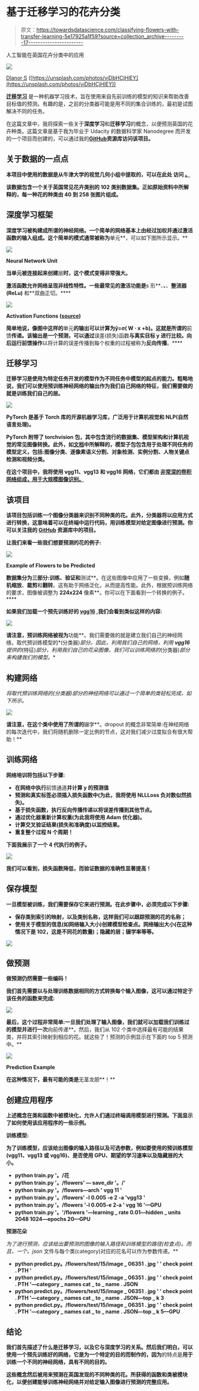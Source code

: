 # 基于迁移学习的花卉分类

> 原文：<https://towardsdatascience.com/classifying-flowers-with-transfer-learning-5e17925a1f59?source=collection_archive---------17----------------------->

人工智能在英国花卉分类中的应用

![](img/7e4f5213c19a26219191a0ab50db99cb.png)

[Dlanor S](https://unsplash.com/@dlanor_s) ([https://unsplash.com/photos/vjDbHCjHlEY](https://unsplash.com/photos/vjDbHCjHlEY))

[**迁移学习**](https://machinelearningmastery.com/transfer-learning-for-deep-learning/) 是一种机器学习技术，旨在使用来自先前训练的模型的知识来帮助改善目标值的预测。有趣的是，之前的分类器可能是用不同的集合训练的，最初是试图解决不同的任务。

在这篇文章中，我将探索一些关于**深度学习**和**迁移学习**的概念，以便预测英国的花卉种类。这篇文章是基于我为毕业于 Udacity 的数据科学家 Nanodegree 而开发的一个项目而创建的，可以通过我的[**GitHub**](https://github.com/GiulioCMSanto/classifying_flowers_with_transfer_learning)**资源库访问该项目。**

## **关于数据的一点点**

**本项目中使用的数据是从牛津大学的视觉几何小组中提取的，可以在此处 访问 [**。**](http://www.robots.ox.ac.uk/~vgg/data/flowers/102/index.html)**

**该数据包含一个关于英国常见花卉类别的 **102 类别**数据集。正如原始资料中所解释的，每一种花的种类由 40 到 258 张图片组成。**

## **深度学习框架**

**深度学习被构建成所谓的神经网络。一个简单的网络基本上由经过加权并通过激活函数的输入组成。这个简单的模式通常被称为**单元**，可以如下图所示显示。**

**![](img/1e02aaaa212d70bc4af43bd1426a32b5.png)**

**Neural Network Unit**

**当单元被连接起来创建**层**时，这个模式变得非常强大。**

**激活函数允许网络呈现非线性特性。一些最常见的激活功能是**s 形**、**、**、**整流器(ReLu)** 和**双曲正切。****

**![](img/d351baef0d00871c8b5fedc7c1204727.png)**

**Activation Functions ([source](/complete-guide-of-activation-functions-34076e95d044))**

**简单地说，像图中这样的**单元**的输出可以计算为ŷ=σ( **W** ⋅ **x** +b)。这就是所谓的**前馈**传递。该输出是一个预测，可以通过**误差(损失)函数**与真实目标 y 进行比较。向后运行前馈操作**以将计算的误差传播到每个权重的过程被称为**反向传播**。****

## **迁移学习**

**迁移学习是使用为特定任务开发的模型作为不同任务中模型的起点的能力。粗略地说，我们可以使用预训练神经网络的输出作为我们自己网络的特征，我们需要做的就是训练我们自己的层。**

**![](img/02318b4eb97d6604c7d5fda70fddbe19.png)**

****PyTorch** 是基于 Torch 库的开源机器学习库，广泛用于计算机视觉和 NLP(自然语言处理)。**

**PyTorch 附带了 **torchvision** 包，其中包含流行的数据集、模型架构和计算机视觉的常见图像转换。此外，如[文档](https://pytorch.org/docs/stable/torchvision/index.html)中所解释的，**模型子包**包含用于处理不同任务的模型定义，包括:图像分类、逐像素语义分割、对象检测、实例分割、人物关键点检测和视频分类。**

**在这个项目中，我将使用 **vgg11、vgg13** 和 **vgg16** 网络，它们都由 [**非常深的卷积网络组成，用于大规模图像识别。**](https://arxiv.org/abs/1409.1556)**

## **该项目**

**该项目包括训练一个图像分类器来识别不同种类的花。此外，分类器将以应用方式进行转换，这意味着可以在终端中运行代码，用训练模型对给定图像进行预测。你可以关注我的 [**GitHub**](https://github.com/GiulioCMSanto/classifying_flowers_with_transfer_learning) 资源库中的项目。**

**让我们来看一些我们想要预测的花的例子:**

**![](img/cb7eb5bd5096f793105d8c0544163853.png)**

**Example of Flowers to be Predicted**

**数据集分为三部分:**训练**、**验证**和**测试**。在这些图像中应用了一些变换，例如**随机缩放**、**裁剪**和**翻转**。这有助于网络泛化，从而提高性能。此外，根据预训练网络的要求，图像被调整为 **224x224** 像素**。你可以在下面看到一个转换的例子。****

**如果我们加载一个预先训练好的 [vgg16](https://pytorch.org/docs/stable/torchvision/models.html) ,我们会看到类似这样的内容:**

**![](img/b3e587941bd6e9dc52244b0f81a768e0.png)**

**请注意，预训练网络被视为**功能**。我们需要做的就是建立我们自己的神经网络，取代预训练模型的*(分类器)*部分。因此，利用我们自己的网络，利用 **vgg16** 提供的*(特征)*部分，利用我们自己的花朵图像，我们可以训练网络的*(分类器)*部分来构建我们的模型。**

## **构建网络**

**将取代预训练网络的*(分类器)*部分的神经网络可以通过一个简单的类轻松完成，如下所示。**

**![](img/a5118f1202a6f8111ee02d4e8e119e05.png)**

**请注意，在这个类中使用了所谓的**辍学**。dropout 的概念非常简单:在神经网络的每次迭代中，我们将随机删除一定比例的节点，这对我们减少过度拟合有很大帮助！**

## **训练网络**

**网络培训将包括以下步骤:**

*   **在网络中执行**前馈通道**并计算 y 的预测值**
*   **预测和真实标签必须插入损失函数中(为此，我将使用 NLLLoss 负对数似然损失)。**
*   **基于损失函数，执行反向传播传递以将误差传播到其他节点。**
*   **通过优化器重新计算权重(为此我将使用 Adam 优化器)。**
*   **计算交叉验证结果(损失和准确度)以监控结果。**
*   **重复整个过程 N 个周期！**

**下面我展示了一个 4 代执行的例子。**

**![](img/6bd75de4dff201d4781c80ddcbe0a75f.png)**

**我们可以看到，损失函数降低，而验证数据的准确性显著提高！**

## **保存模型**

**一旦模型被训练，我们需要保存它来进行预测。在此步骤中，必须完成以下步骤:**

*   **保存类到索引的映射，以及类别名称，这样我们可以跟踪预测的花的名称；**
*   **使用关于模型的信息(如网络输入大小)创建模型检查点。网络输出大小(在这种情况下是 102，这是不同花的数量)；隐藏的层；辍学率等等。**

**![](img/56df92722b170810c798625d23de0837.png)**

## **做预测**

**做预测仍然需要一些编码！**

**我们首先需要以与处理训练数据相同的方式转换每个输入图像，这可以通过特定于该任务的函数来完成:**

**![](img/99cd63835da3fd642ed0ac3eef3bfba6.png)**

**最后，这个过程非常简单:一旦我们处理了输入图像，我们就可以加载我们训练过的模型并进行一次**向前传递**。然后，我们从 102 个类中选择最有可能的结果类，并将其索引映射到相应的花。就这些了！预测的示例显示在下面的 top 5 预测中。**

**![](img/98ef0cc1d05b623c1ae17b3fc11abf4a.png)**

**Prediction Example**

**在这种情况下，最有可能的类是**无茎龙胆**！**

## **创建应用程序**

**上述概念在类和函数中被模块化，允许人们通过终端调用模型进行预测。下面显示了如何使用该应用程序的一些示例。**

****训练模型:****

**为了训练模型，应该给出图像的输入路径以及可选参数，例如要使用的预训练模型(vgg11、vgg13 或 vgg16)、是否使用 GPU、期望的学习速率以及隐藏层的大小。**

*   **python train.py '。/花**
*   **python train.py '。/flowers' — save_dir '。/'**
*   **python train.py '。/flowers—arch ' vgg 11 '**
*   **python train.py '。/flowers' -l 0.005 -e 2 -a 'vgg13 '**
*   **python train.py '。/flowers '-l 0.005-e 2-a ' vgg 16 '—GPU**
*   **python train.py '。'/flowers '—learning _ rate 0.01—hidden _ units 2048 1024—epochs 20—GPU**

****预测花朵****

**为了进行预测，应该给出要预测的图像的输入路径和训练模型的路径(检查点)。而且，一个*。json* 文件与每个类(category)对应的花名可以作为参数传递。**

*   **python predict.py。/flowers/test/15/image _ 06351 . jpg ' ' check point . PTH '**
*   **python predict.py。/flowers/test/15/image _ 06351 . jpg ' ' check point . PTH '—category _ names cat _ to _ name . JSON**
*   **python predict.py。/flowers/test/15/image _ 06351 . jpg ' ' check point . PTH '—category _ names cat _ to _ name . JSON—top _ k 3**
*   **python predict.py。/flowers/test/15/image _ 06351 . jpg ' ' check point . PTH '—category _ names cat _ to _ name . JSON—top _ k 5—GPU**

## **结论**

**我们首先描述了什么是迁移学习，以及它与深度学习的关系。然后我们明白，可以使用一个预先训练好的网络，它是为一个特定的目的而制作的，因为**的特点是**用于训练一个不同的神经网络，具有不同的目的。**

**这些概念然后被用来预测在英国发现的不同种类的花。所获得的函数和类被模块化，以便创建能够训练神经网络并对给定输入图像进行预测的完整应用。**